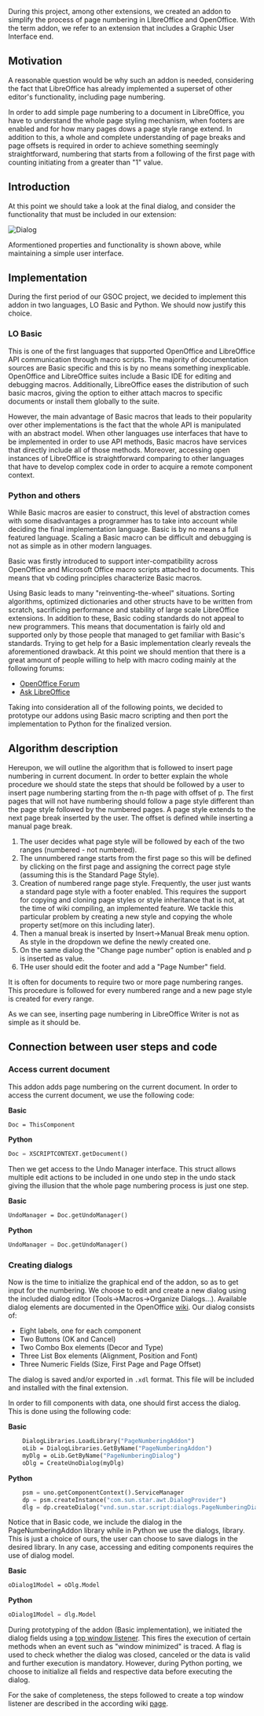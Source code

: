 
During this project, among other extensions, we created an addon to simplify the process of page numbering in LIbreOffice and OpenOffice. With the term addon, we refer to an extension that includes a Graphic User Interface end. 

## Motivation
A reasonable question would be why such an addon is needed, considering the fact that LibreOffice has already implemented a superset of other editor's functionality, including page numbering.


In order to add simple page numbering to a document in LibreOffice, you have to understand the whole page styling mechanism, when footers are enabled and for how many pages dows a page style range extend. In addition to this, a whole and complete understanding of page breaks and page offsets is required in order to achieve something seemingly straightforward, numbering that starts from a following of the first page with counting initiating from a greater than "1" value. 
## Introduction
At this point we should take a look at the final dialog, and consider the functionality that must be included in our extension:

![Dialog](https://i.imgur.com/mKqsgTs.png)   

Aformentioned properties and functionality is shown above, while maintaining a simple user interface.

## Implementation
During the first period of our GSOC project, we decided to implement this addon in two languages, LO Basic and Python. We should now justify this choice. 
### LO Basic
This is one of the first languages that supported OpenOffice and LibreOffice API communication through macro scripts. The majority of documentation sources are Basic specific and this is by no means something inexplicable. OpenOffice and LibreOffice suites include a Basic IDE for editing and debugging macros. Additionally, LibreOffice eases the distribution of such basic macros, giving the option to either attach macros to specific documents or install them globally to the suite.

However, the main advantage of Basic macros that leads to their popularity over other implementations is the fact that the whole API is manipulated with an abstract model. When other languages use interfaces that have to be implemented in order to use API methods, Basic macros have services that directly include all of those methods. Moreover, accessing open instances of LibreOffice is straightforward comparing to other languages that have to develop complex code in order to acquire a remote component context.
### Python and others
While Basic macros are easier to construct, this level of abstraction comes with some disadvantages a programmer has to take into account while deciding the final implementation language. Basic is by no means a full featured language. Scaling a Basic macro can be difficult and debugging is not as simple as in other modern languages.
 
Basic was firstly introduced to support inter-compatibility across OpenOffice and Microsoft Office macro scripts attached to documents. This means that vb coding principles characterize Basic macros. 

Using Basic leads to many "reinventing-the-wheel" situations. Sorting algorithms, optimized dictionaries and other structs have to be written from scratch, sacrificing performance and stability of large scale LibreOffice extensions. 
In addition to these, Basic coding standards do not appeal to new programmers. This means that documentation is fairly old and supported only by those people that managed to get familiar with Basic's standards. Trying to get help for a Basic implementation clearly reveals the aforementioned drawback. At this point we should mention that there is a great amount of people willing to help with macro coding mainly at the following forums:
* [OpenOffice Forum](https://forum.openoffice.org/en/forum/)      
* [Ask LibreOffice](https://ask.libreoffice.org/en/questions/)     

Taking into consideration all of the following points, we decided to prototype our addons using Basic macro scripting and then port the implementation to Python for the finalized version.

## Algorithm description
Hereupon, we will outline the algorithm that is followed to insert page numbering in current document. In order to better explain the whole procedure we should state the steps that should be followed by a user to insert page numbering starting from the n-th page with offset of p.
The first pages that will not have numbering should follow a page style different than the page style followed by the numbered pages. A page style extends to the next page break inserted by the user. The offset is defined while inserting a manual page break.
1. The user decides what page style will be followed by each of the two ranges (numbered - not numbered). 
2. The unnumbered range starts from the first page so this will be defined by clicking on the first page and assigning the correct page style (assuming this is the Standard Page Style).
3. Creation of numbered range page style. Frequently, the user just wants a standard page style with a footer enabled. This requires the support for copying and cloning page styles or style inheritance that is not, at the time of wiki compiling, an implemented feature. We tackle this particular problem by creating a new style and copying the whole property set(more on this including later).
4. Then a manual break is inserted by Insert->Manual Break menu option. As style in the dropdown we define the newly created one.
5. On the same dialog the "Change page number" option is enabled and p is inserted as value.
6. THe user should edit the footer and add a "Page Number" field.

It is often for documents to require two or more page numbering ranges. This procedure is followed for every numbered range and a new page style is created for every range.

As we can see, inserting page numbering in LibreOffice Writer is not as simple as it should be.

## Connection between user steps and code
### Access current document
This addon adds page numbering on the current document. In order to access the current document, we use the following code:

**Basic**

```vb
Doc = ThisComponent
```
**Python**

```python
Doc = XSCRIPTCONTEXT.getDocument()
```
Then we get access to the Undo Manager interface. This struct allows multiple edit actions to be included in one undo step in the undo stack giving the illusion that the whole page numbering process is just one step.

**Basic**
```vb
UndoManager = Doc.getUndoManager()
```
**Python**

```python
UndoManager = Doc.getUndoManager()
```
### Creating dialogs
Now is the time to initialize the graphical end of the addon, so as to get input for the numbering. We choose to edit and create a new dialog using the included dialog editor (Tools->Macros->Organize Dialogs...). Available dialog elements are documented in the OpenOffice [wiki](https://wiki.openoffice.org/wiki/Documentation/BASIC_Guide/Control_Elements). 
Our dialog consists of: 
* Eight labels, one for each component
* Two Buttons (OK and Cancel)
* Two Combo Box elements (Decor and Type)
* Three List Box elements (Alignment, Position and Font)
* Three Numeric Fields (Size, First Page and Page Offset)

The dialog is saved and/or exported in `.xdl` format. This file will be included and installed with the final extension.

In order to fill components with data, one should first access the dialog. This is done using the following code:

**Basic**
```vb
	DialogLibraries.LoadLibrary("PageNumberingAddon")
	oLib = DialogLibraries.GetByName("PageNumberingAddon")
	myDlg = oLib.GetByName("PageNumberingDialog")
	oDlg = CreateUnoDialog(myDlg)
```
**Python**

```python
    psm = uno.getComponentContext().ServiceManager
    dp = psm.createInstance("com.sun.star.awt.DialogProvider")
    dlg = dp.createDialog("vnd.sun.star.script:dialogs.PageNumberingDialog?location=application")
```
Notice that in Basic code, we include the dialog in the PageNumberingAddon library while in Python we use the dialogs, library. This is just a choice of ours, the user can choose to save dialogs in the desired library. In any case, accessing and editing components requires the use of dialog model.

**Basic**
```vb
oDialog1Model = oDlg.Model
```
**Python**
```python
oDialog1Model = dlg.Model
```
During prototyping of the addon (Basic implementation), we initiated the dialog fields using a [top window listener](https://api.libreoffice.org/docs/idl/ref/interfacecom_1_1sun_1_1star_1_1awt_1_1XTopWindowListener.html). This fires the execution of certain methods when an event such as "window minimized" is traced. A flag is used to check whether the dialog was closed, canceled or the data is valid and further execution is mandatory. However, during Python porting, we choose to initialize all fields and respective data before executing the dialog.    

For the sake of completeness, the steps followed to create a top window listener are described in the according wiki [page](https://github.com/eellak/gsoc2018-librecust/wiki/Event-listeners#window-listeners).